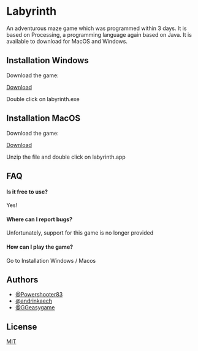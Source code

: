 
# Labyrinth
An adventurous maze game which was programmed within 3 days. 
It is based on Processing, a programming language again based on Java. 
It is available to download for MacOS and Windows. 



## Installation Windows

Download the game:

[Download](https://github.com/Powershooter83/labyrinth/releases/tag/1.0.3)

Double click on labyrinth.exe




## Installation MacOS

Download the game:

[Download](https://github.com/Powershooter83/labyrinth/releases/tag/1.0.2)

Unzip the file and double click on labyrinth.app

## FAQ

#### Is it free to use?

Yes!

#### Where can I report bugs?

Unfortunately, support for this game is no longer provided

#### How can I play the game?
Go to Installation Windows / Macos

 


## Authors

- [@Powershooter83](https://www.github.com/Powershooter83)
- [@andrinkaech](https://www.github.com/andrinkaech)
- [@GGeasygame](https://www.github.com/GGeasygame)

  
## License

[MIT](https://choosealicense.com/licenses/mit/)

  

